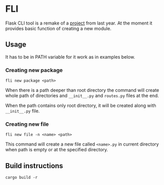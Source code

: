 # FLI

Flask CLI tool is a remake of a [project](https://github.com/xgebi/flask-gen-cli) from last year. At the moment it provides basic function of creating a new module.

## Usage

It has to be in PATH variable for it work as in examples below.

### Creating new package

```shell
fli new package <path>
```

When there is a path deeper than root directory the command will create whole path of directories and `__init__.py` and `routes.py` files at the end.

When the path contains only root directory, it will be created along with `__init__.py` file.

### Creating new file

```shell
fli new file -n <name> <path>
```

This command will create a new file called `<name>.py` in current directory when path is empty or at the specified directory.

## Build instructions

```shell
cargo build -r
```